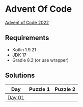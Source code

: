 # Advent Of Code

[Advent of Code 2022][advent-of-code]

## Requirements

* Kotlin 1.9.21
* JDK 17
* Gradle 8.2 (or use wrapper)

## Solutions

|       Day       |  Puzzle 1  |  Puzzle 2  |
|:---------------:|:----------:|:----------:|
| [Day 01][day01] |            |            |


[comment]: # "List of URLs down below, sorted alphabetically DESC by tag"
[advent-of-code]: https://adventofcode.com/2023/
[day01]: https://adventofcode.com/2023/day/1